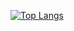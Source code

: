 [![Top Langs](https://github-readme-stats.vercel.app/api/top-langs/?username=ErrorCodeJ)](https://github.com/anuraghazra/github-readme-stats)
